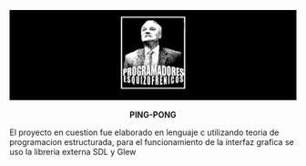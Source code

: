 ![No se encontro logo readme](LogoReadme/LogoReadmePE.png)
<p align="center">
  <b>PING-PONG</b>
</p>
El proyecto en cuestion fue elaborado en lenguaje c utilizando teoria de programacion estructurada, para el funcionamiento de la interfaz grafica se uso la libreria externa SDL y Glew
